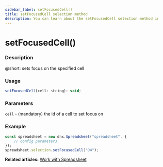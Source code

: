 ```yaml
---
sidebar_label: setFocusedCell() 
title: setFocusedCell selection method
description: You can learn about the setFocusedCell selection method in the documentation of the DHTMLX JavaScript Spreadsheet library. Browse developer guides and API reference, try out code examples and live demos, and download a free 30-day evaluation version of DHTMLX Spreadsheet.
---
```


# setFocusedCell()

### Description

@short: sets focus on the specified cell

### Usage

~~~jsx
setFocusedCell(cell: string): void;
~~~

### Parameters

`cell` - (mandatory) the id of a cell to set focus on

### Example

~~~jsx {4}
const spreadsheet = new dhx.Spreadsheet("spreadsheet", {
    // config parameters
});
spreadsheet.selection.setFocusedCell("D4");
~~~

**Related articles:** [Work with Spreadsheet](working_with_ssheet.md#setting-focus-on-a-cell)
